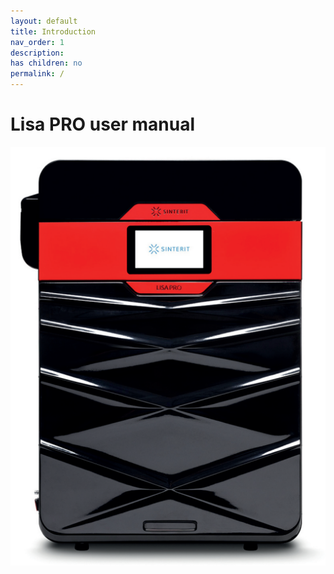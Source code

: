 ```yaml
---
layout: default
title: Introduction
nav_order: 1
description: 
has children: no
permalink: /
---
```


# Lisa PRO user manual 
![Draw](/images/LisaPRO_front.png)

